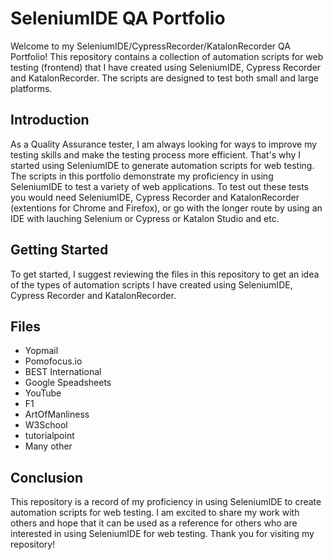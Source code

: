 # SeleniumIDE QA Portfolio

Welcome to my SeleniumIDE/CypressRecorder/KatalonRecorder QA Portfolio! This repository contains a collection of automation scripts for web testing (frontend) that I have created using SeleniumIDE, Cypress Recorder and KatalonRecorder. The scripts are designed to test both small and large platforms.

## Introduction

As a Quality Assurance tester, I am always looking for ways to improve my testing skills and make the testing process more efficient. That's why I started using SeleniumIDE to generate automation scripts for web testing. The scripts in this portfolio demonstrate my proficiency in using SeleniumIDE to test a variety of web applications. To test out these tests you would need SeleniumIDE, Cypress Recorder and KatalonRecorder (extentions for Chrome and Firefox), or go with the longer route by using an IDE with lauching Selenium or Cypress or Katalon Studio and etc.

## Getting Started

To get started, I suggest reviewing the files in this repository to get an idea of the types of automation scripts I have created using SeleniumIDE, Cypress Recorder and KatalonRecorder.

## Files

- Yopmail
- Pomofocus.io
- BEST International
- Google Speadsheets
- YouTube
- F1
- ArtOfManliness
- W3School
- tutorialpoint
- Many other


## Conclusion

This repository is a record of my proficiency in using SeleniumIDE to create automation scripts for web testing. I am excited to share my work with others and hope that it can be used as a reference for others who are interested in using SeleniumIDE for web testing. Thank you for visiting my repository!
